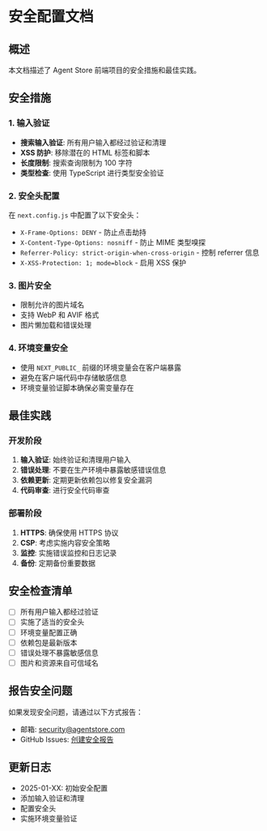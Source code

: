 # 安全配置文档

## 概述

本文档描述了 Agent Store 前端项目的安全措施和最佳实践。

## 安全措施

### 1. 输入验证

- **搜索输入验证**: 所有用户输入都经过验证和清理
- **XSS 防护**: 移除潜在的 HTML 标签和脚本
- **长度限制**: 搜索查询限制为 100 字符
- **类型检查**: 使用 TypeScript 进行类型安全验证

### 2. 安全头配置

在 `next.config.js` 中配置了以下安全头：

- `X-Frame-Options: DENY` - 防止点击劫持
- `X-Content-Type-Options: nosniff` - 防止 MIME 类型嗅探
- `Referrer-Policy: strict-origin-when-cross-origin` - 控制 referrer 信息
- `X-XSS-Protection: 1; mode=block` - 启用 XSS 保护

### 3. 图片安全

- 限制允许的图片域名
- 支持 WebP 和 AVIF 格式
- 图片懒加载和错误处理

### 4. 环境变量安全

- 使用 `NEXT_PUBLIC_` 前缀的环境变量会在客户端暴露
- 避免在客户端代码中存储敏感信息
- 环境变量验证脚本确保必需变量存在

## 最佳实践

### 开发阶段

1. **输入验证**: 始终验证和清理用户输入
2. **错误处理**: 不要在生产环境中暴露敏感错误信息
3. **依赖更新**: 定期更新依赖包以修复安全漏洞
4. **代码审查**: 进行安全代码审查

### 部署阶段

1. **HTTPS**: 确保使用 HTTPS 协议
2. **CSP**: 考虑实施内容安全策略
3. **监控**: 实施错误监控和日志记录
4. **备份**: 定期备份重要数据

## 安全检查清单

- [ ] 所有用户输入都经过验证
- [ ] 实施了适当的安全头
- [ ] 环境变量配置正确
- [ ] 依赖包是最新版本
- [ ] 错误处理不暴露敏感信息
- [ ] 图片和资源来自可信域名

## 报告安全问题

如果发现安全问题，请通过以下方式报告：

- 邮箱: security@agentstore.com
- GitHub Issues: [创建安全报告](https://github.com/your-org/agent-store/security/advisories)

## 更新日志

- 2025-01-XX: 初始安全配置
- 添加输入验证和清理
- 配置安全头
- 实施环境变量验证 